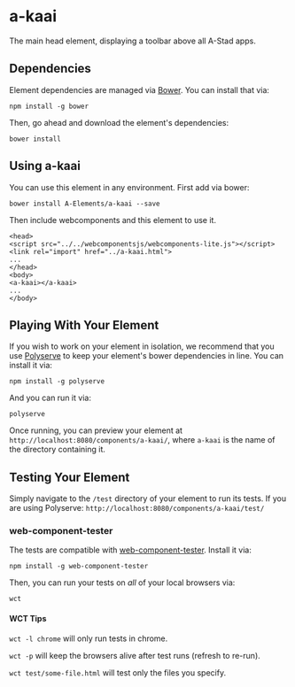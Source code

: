 # a-kaai

The main head element, displaying a toolbar above all A-Stad apps.


## Dependencies

Element dependencies are managed via [Bower](http://bower.io/). You can
install that via:

    npm install -g bower

Then, go ahead and download the element's dependencies:

    bower install

## Using a-kaai
You can use this element in any environment. 
First add via bower:
	
	bower install A-Elements/a-kaai --save

Then include webcomponents and this element to use it.

	<head>
	<script src="../../webcomponentsjs/webcomponents-lite.js"></script>
    <link rel="import" href="../a-kaai.html">
    ...
    </head>
    <body>
    <a-kaai></a-kaai>
    ...
    </body>

## Playing With Your Element

If you wish to work on your element in isolation, we recommend that you use
[Polyserve](https://github.com/PolymerLabs/polyserve) to keep your element's
bower dependencies in line. You can install it via:

    npm install -g polyserve

And you can run it via:

    polyserve

Once running, you can preview your element at
`http://localhost:8080/components/a-kaai/`, where `a-kaai` is the name of the directory containing it.


## Testing Your Element

Simply navigate to the `/test` directory of your element to run its tests. If
you are using Polyserve: `http://localhost:8080/components/a-kaai/test/`

### web-component-tester

The tests are compatible with [web-component-tester](https://github.com/Polymer/web-component-tester).
Install it via:

    npm install -g web-component-tester

Then, you can run your tests on _all_ of your local browsers via:

    wct

#### WCT Tips

`wct -l chrome` will only run tests in chrome.

`wct -p` will keep the browsers alive after test runs (refresh to re-run).

`wct test/some-file.html` will test only the files you specify.
